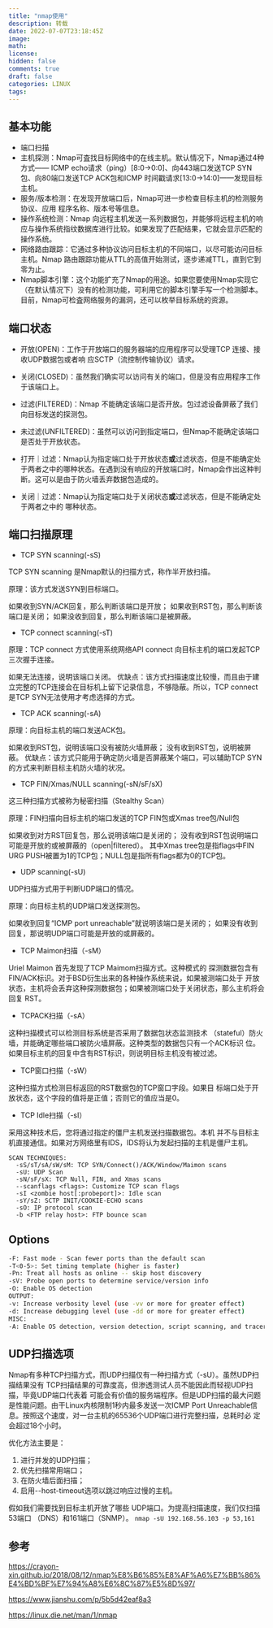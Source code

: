 ```yaml
---
title: "nmap使用"
description: 转载
date: 2022-07-07T23:18:45Z
image: 
math: 
license: 
hidden: false
comments: true
draft: false
categories: LINUX
tags:
---
```


## 基本功能
- 端口扫描
- 主机探测：Nmap可査找目标网络中的在线主机。默认情况下，Nmap通过4种方式—— ICMP echo请求（ping）[8:0->0:0]、向443端口发送TCP	SYN	包、向80端口发送TCP ACK包和ICMP 时间戳请求[13:0->14:0]——发现目标主机。
- 服务/版本检测：在发现开放端口后，Nmap可进一步检查目标主机的检测服务协议、应用 程序名称、版本号等信息。
- 操作系统检测：Nmap	向远程主机发送一系列数据包，并能够将远程主机的响应与操作系统指纹数据库进行比较。如果发现了匹配结果，它就会显示匹配的操作系统。
- 网络路由跟踪：它通过多种协议访问目标主机的不同端口，以尽可能访问目标主机。Nmap 路由跟踪功能从TTL的高值开始测试，逐步递减TTL，直到它到零为止。
- Nmap脚本引擎：这个功能扩充了Nmap的用途。如果您要使用Nmap实现它（在默认情况下）没有的检测功能，可利用它的脚本引擎手写一个检测脚本。目前，Nmap可检査网络服务的漏洞，还可以枚举目标系统的资源。
## 端口状态
- 开放(OPEN)：工作于开放端口的服务器端的应用程序可以受理TCP	连接、接收UDP数据包或者响 应SCTP（流控制传输协议）请求。

- 关闭(CLOSED)：虽然我们确实可以访问有关的端口，但是没有应用程序工作于该端口上。

- 过滤(FILTERED)：Nmap	不能确定该端口是否开放。包过滤设备屏蔽了我们向目标发送的探测包。

- 未过滤(UNFILTERED)：虽然可以访问到指定端口，但Nmap不能确定该端口是否处于开放状态。 

- 打开｜过滤：Nmap认为指定端口处于开放状态**或**过滤状态，但是不能确定处于两者之中的哪种状态。在遇到没有响应的开放端口时，Nmap会作出这种判断。这可以是由于防火墙丢弃数据包造成的。

- 关闭｜过滤：Nmap认为指定端口处于关闭状态**或**过滤状态，但是不能确定处于两者之中的 哪种状态。
## 端口扫描原理
- TCP SYN scanning(-sS)

TCP SYN scanning 是Nmap默认的扫描方式，称作半开放扫描。

原理：该方式发送SYN到目标端口。

如果收到SYN/ACK回复，那么判断该端口是开放；
如果收到RST包，那么判断该端口是关闭；
如果没收到回复，那么判断该端口是被屏蔽。
- TCP connect scanning(-sT)

原理：TCP connect 方式使用系统网络API connect 向目标主机的端口发起TCP三次握手连接。

如果无法连接，说明该端口关闭。
优缺点：该方式扫描速度比较慢，而且由于建立完整的TCP连接会在目标机上留下记录信息，不够隐蔽。所以，TCP connect是TCP SYN无法使用才考虑选择的方式。

- TCP ACK scanning(-sA)

原理：向目标主机的端口发送ACK包。

如果收到RST包，说明该端口没有被防火墙屏蔽；
没有收到RST包，说明被屏蔽。
优缺点：该方式只能用于确定防火墙是否屏蔽某个端口，可以辅助TCP SYN的方式来判断目标主机防火墙的状况。

- TCP FIN/Xmas/NULL scanning(-sN/sF/sX)

这三种扫描方式被称为秘密扫描（Stealthy Scan）

原理：FIN扫描向目标主机的端口发送的TCP FIN包或Xmas tree包/Null包

如果收到对方RST回复包，那么说明该端口是关闭的；
没有收到RST包说明端口可能是开放的或被屏蔽的（open|filtered）。
其中Xmas tree包是指flags中FIN URG PUSH被置为1的TCP包；NULL包是指所有flags都为0的TCP包。

- UDP scanning(-sU)

UDP扫描方式用于判断UDP端口的情况。

原理：向目标主机的UDP端口发送探测包。

如果收到回复“ICMP port unreachable”就说明该端口是关闭的；
如果没有收到回复，那说明UDP端口可能是开放的或屏蔽的。

- TCP Maimon扫描（-sM）

Uriel Maimon 首先发现了TCP Maimom扫描方式。这种模式的 探测数据包含有FIN/ACK标识。对于BSD衍生出来的各种操作系统来说，如果被测端口处于 开放状态，主机将会丢弃这种探测数据包；如果被测端口处于关闭状态，那么主机将会回复 RST。

- TCPACK扫描（-sA）

这种扫描模式可以检测目标系统是否采用了数据包状态监测技术 （stateful）防火墙，并能确定哪些端口被防火墙屏蔽。这种类型的数据包只有一个ACK标识 位。如果目标主机的回复中含有RST标识，则说明目标主机没有被过滤。

- TCP窗口扫描（-sW）

这种扫描方式检测目标返回的RST数据包的TCP窗口字段。如果目 标端口处于开放状态，这个字段的值将是正值；否则它的值应当是0。

- TCP Idle扫描（-sI）

采用这种技术后，您将通过指定的僵尸主机发送扫描数据包。本机 并不与目标主机直接通信。如果对方网络里有IDS，IDS将认为发起扫描的主机是僵尸主机。
```
SCAN TECHNIQUES:
  -sS/sT/sA/sW/sM: TCP SYN/Connect()/ACK/Window/Maimon scans
  -sU: UDP Scan
  -sN/sF/sX: TCP Null, FIN, and Xmas scans
  --scanflags <flags>: Customize TCP scan flags
  -sI <zombie host[:probeport]>: Idle scan
  -sY/sZ: SCTP INIT/COOKIE-ECHO scans
  -sO: IP protocol scan
  -b <FTP relay host>: FTP bounce scan
```
## Options
```bash
-F: Fast mode - Scan fewer ports than the default scan
-T<0-5>: Set timing template (higher is faster)
-Pn: Treat all hosts as online -- skip host discovery
-sV: Probe open ports to determine service/version info
-O: Enable OS detection
OUTPUT:
-v: Increase verbosity level (use -vv or more for greater effect)
-d: Increase debugging level (use -dd or more for greater effect)
MISC:
-A: Enable OS detection, version detection, script scanning, and traceroute
```

## UDP扫描选项
Nmap有多种TCP扫描方式，而UDP扫描仅有一种扫描方式（-sU）。虽然UDP扫描结果没有 TCP扫描结果的可靠度高，但渗透测试人员不能因此而轻视UDP扫描，毕竟UDP端口代表着 可能会有价值的服务端程序。但是UDP扫描的最大问题是性能问题。由干Linux内核限制1秒内最多发送一次ICMP Port Unreachable信息。按照这个速度，对一台主机的65536个UDP端口进行完整扫描，总耗时必 定会超过18个小时。

优化方法主要是：
1. 进行并发的UDP扫描；
2. 优先扫描常用端口；
3. 在防火墙后面扫描；
4. 启用--host-timeout选项以跳过响应过慢的主机。

假如我们需要找到目标主机开放了哪些 UDP端口。为提高扫描速度，我们仅扫描 53端口 （DNS）和161端口（SNMP）。
`nmap -sU 192.168.56.103 -p 53,161`
## 参考

https://crayon-xin.github.io/2018/08/12/nmap%E8%B6%85%E8%AF%A6%E7%BB%86%E4%BD%BF%E7%94%A8%E6%8C%87%E5%8D%97/

https://www.jianshu.com/p/5b5d42eaf8a3

https://linux.die.net/man/1/nmap